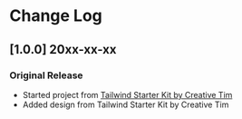 # Change Log

## [1.0.0] 20xx-xx-xx
### Original Release
- Started project from [Tailwind Starter Kit by Creative Tim](https://www.creative-tim.com/learning-lab/tailwind-starter-kit/presentation?ref=twv-changelog)
- Added design from Tailwind Starter Kit by Creative Tim
